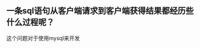 一条sql语句从客户端请求到客户端获得结果都经历些什么过程呢？
---
这个问题对于使用mysql来开发
<!--stackedit_data:
eyJoaXN0b3J5IjpbLTE4NDk3NzY0NjMsLTI0ODIwMzE5NV19
-->